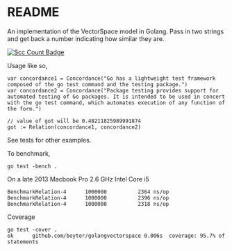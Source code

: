 # README #

An implementation of the VectorSpace model in Golang. Pass in two strings and get back a number indicating how similar they are.

[![Scc Count Badge](https://sloc.xyz/github/boyter/golangvectorspace/)](https://github.com/boyter/golangvectorspace/)

Usage like so,

```
var concordance1 = Concordance("Go has a lightweight test framework composed of the go test command and the testing package.")
var concordance2 = Concordance("Package testing provides support for automated testing of Go packages. It is intended to be used in concert with the go test command, which automates execution of any function of the form.")

// value of got will be 0.48211825989991874   
got := Relation(concordance1, concordance2)
```


See tests for other examples.

To benchmark,

```
go test -bench .
```

On a late 2013 Macbook Pro 2.6 GHz Intel Core i5

```
BenchmarkRelation-4   	 1000000	      2364 ns/op
BenchmarkRelation-4   	 1000000	      2396 ns/op
BenchmarkRelation-4   	 1000000	      2318 ns/op
```

Coverage

```
go test -cover .
ok  	github.com/boyter/golangvectorspace	0.006s	coverage: 95.7% of statements
```
